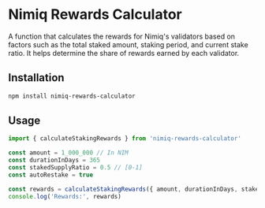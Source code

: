 # Nimiq Rewards Calculator

A function that calculates the rewards for Nimiq's validators based on factors such as the total staked amount, staking period, and current stake ratio. It helps determine the share of rewards earned by each validator.

## Installation

```bash
npm install nimiq-rewards-calculator
```

## Usage

```ts
import { calculateStakingRewards } from 'nimiq-rewards-calculator'

const amount = 1_000_000 // In NIM
const durationInDays = 365
const stakedSupplyRatio = 0.5 // [0-1]
const autoRestake = true

const rewards = calculateStakingRewards({ amount, durationInDays, stakedSupplyRatio, autoRestake })
console.log('Rewards:', rewards)
```
